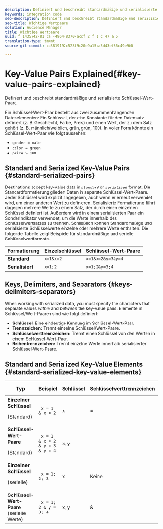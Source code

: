 ```yaml
---
description: Definiert und beschreibt standardmäßige und serialisierte Schlüssel-Wert-Paare.
keywords: integration code
seo-description: Definiert und beschreibt standardmäßige und serialisierte Schlüssel-Wert-Paare.
seo-title: Wichtige Wertpaare
solution: Audience Manager
title: Wichtige Wertpaare
uuid: f 1435742-81 ca -4964-8370-accf 2 f 1 c 47 a 5
translation-type: tm+mt
source-git-commit: cb3819192c523f9c20e9a15ca5d43ef36c49e900

---
```



# Key-Value Pairs Explained{#key-value-pairs-explained}

Definiert und beschreibt standardmäßige und serialisierte Schlüssel-Wert-Paare.

<!-- 

c_key_value_explained.xml

 -->

Ein Schlüssel-Wert-Paar besteht aus zwei zusammenhängenden Datenelementen: Ein Schlüssel, der eine Konstante für den Datensatz definiert (z. B. Geschlecht, Farbe, Preis) und einen Wert, der zu dem Satz gehört (z. B. männlich/weiblich, grün, grün, 100). In voller Form könnte ein Schlüssel-Wert-Paar wie folgt aussehen:

* `gender = male`
* `color = green`
* `price > 100`

## Standard and Serialized Key-Value Pairs {#standard-serialized-pairs}

Destinations accept key-value data in *`standard`* or *`serialized`* format. Die Standardformatierung gliedert Daten in separate Schlüssel-Wert-Paare. Jeder Schlüssel wird explizit angegeben, auch wenn er erneut verwendet wird, um einen anderen Wert zu definieren. Serialisierte Formatierung führt dagegen mehrere Werte zu einem Satz, der durch einen einzelnen Schlüssel definiert ist. Außerdem wird in einem serialisierten Paar ein Sonderindikator verwendet, um die Werte innerhalb des Schlüsselwertsatzes zu trennen. Schließlich können Standardmäßige und serialisierte Schlüsselwerte einzelne oder mehrere Werte enthalten. Die folgende Tabelle zeigt Beispiele für standardmäßige und serielle Schlüsselwertformate.

| Formatierung | Einzelschlüssel | Schlüssel-Wert-Paare |
|---|---|---|
| **Standard** | `x=1&x=2` | `x=1&x=2&y=3&y=4` |
| **Serialisiert** | `x=1;2` | `x=1;2&y=3;4` |



## Keys, Delimiters, and Separators {#keys-delimiters-separators}

When working with serialized data, you must specify the characters that separate values *within* and *between* the key-value pairs. Elemente in Schlüssel/Wert-Paaren sind wie folgt definiert:

* **Schlüssel:** Eine eindeutige Kennung im Schlüssel-Wert-Paar.
* **Trennzeichen:** Trennt einzelne Schlüssel/Wert-Paare.
* **Schlüsselwerttrennzeichen:** Trennt einen Schlüssel von den Werten in einem Schlüssel-Wert-Paar.
* **Reihentrennzeichen:** Trennt einzelne Werte innerhalb serialisierter Schlüssel-Wert-Paare.

## Standard and Serialized Key-Value Elements {#standard-serialized-key-value-elements}

<table id="table_62B0498441034A719C9DB57276777D40"> 
 <thead> 
  <tr> 
   <th colname="col1" class="entry"> Typ </th> 
   <th colname="col2" class="entry"> Beispiel </th> 
   <th colname="col3" class="entry"> Schlüssel </th> 
   <th colname="col4" class="entry"> Schlüsselwerttrennzeichen </th> 
   <th colname="col5" class="entry"> Schlüsselwerttrennzeichen </th> 
   <th colname="col6" class="entry"> Serieller Trennstrich </th> 
  </tr> 
 </thead>
 <tbody> 
  <tr> 
   <td colname="col1"> <b>Einzelner Schlüssel</b> <p>(Standard) </p> </td> 
   <td colname="col2"> <code> x = 1 &amp; x = 2 </code> </td> 
   <td colname="col3"> x </td> 
   <td colname="col4" morerows="3"> = </td> 
   <td colname="col5" morerows="1"> &amp; </td> 
   <td colname="col6" morerows="1"> Keine </td> 
  </tr> 
  <tr> 
   <td colname="col1"> <b>Schlüssel-Wert-Paare</b> <p>(Standard) </p> </td> 
   <td colname="col2"> <code> x = 1 &amp; x = 2 &amp; y = 3 &amp; y = 4 </code> </td> 
   <td colname="col3"> x, y </td> 
  </tr> 
  <tr> 
   <td colname="col1"> <b>Einzelner Schlüssel</b> <p>(serielle) </p> </td> 
   <td colname="col2"> <code> x = 1; 2; 3 </code> </td> 
   <td colname="col3"> x </td> 
   <td colname="col5"> Keine </td> 
   <td colname="col6" morerows="1"> ; </td> 
  </tr> 
  <tr> 
   <td colname="col1"> <b>Schlüssel-Wert-Paare</b> (serielle Werte) </td> 
   <td colname="col2"> <code> x = 1; 2 &amp; y = 3; 4 </code> </td> 
   <td colname="col3"> x, y </td> 
   <td colname="col5"> &amp; </td> 
  </tr> 
 </tbody> 
</table>


